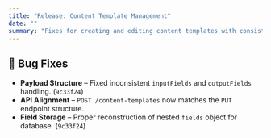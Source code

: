 ```yaml
---
title: "Release: Content Template Management"
date: ""
summary: "Fixes for creating and editing content templates with consistent field structures."
---
```


## 🐛 Bug Fixes

- **Payload Structure** – Fixed inconsistent `inputFields` and `outputFields` handling. (`9c33f24`)
- **API Alignment** – `POST /content-templates` now matches the `PUT` endpoint structure.
- **Field Storage** – Proper reconstruction of nested `fields` object for database. (`9c33f24`)
